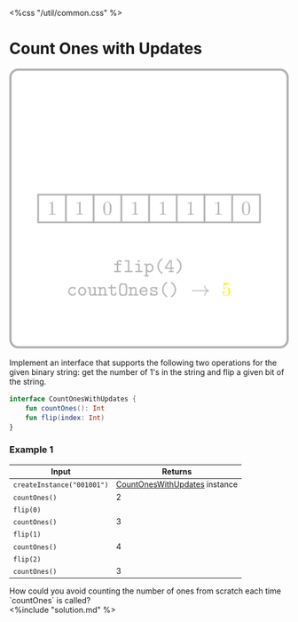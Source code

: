 <%css "/util/common.css" %>

# Count Ones with Updates
<div class="logo">
    <img src="../../images/count_ones_with_updates_logo.png">
</div>

Implement an interface that supports the following two operations
for the given binary string: get the number of 1's in the string
and flip a given bit of the string.

```Kotlin
interface CountOnesWithUpdates {
    fun countOnes(): Int
    fun flip(index: Int)
}
```

### Example 1

<div class="sample">

| Input                      | Returns                                                             |
|----------------------------|---------------------------------------------------------------------|
| `createInstance("001001")` | [CountOnesWithUpdates](psi_element://CountOnesWithUpdates) instance |
| `countOnes()`              | 2                                                                   |
| `flip(0)`                  |                                                                     |
| `countOnes()`              | 3                                                                   |
| `flip(1)`                  |                                                                     |
| `countOnes()`              | 4                                                                   |
| `flip(2)`                  |                                                                     |
| `countOnes()`              | 3                                                                   |

</div>

<div class="hint">
How could you avoid 
counting the number of ones from scratch 
each time `countOnes` is called?
</div>

<div class="hint">
<%include "solution.md" %>
</div>